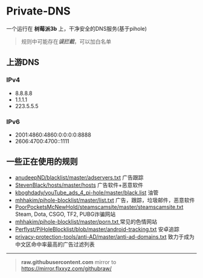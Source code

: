 # Private-DNS

一个运行在 **树莓派3b** 上，干净安全的DNS服务(基于pihole)

> 规则中可能存在***误拦截***，可以加白名单

## 上游DNS

### IPv4

- 8.8.8.8
- 1.1.1.1
- 223.5.5.5

### IPv6
- 2001:4860:4860:0:0:0:0:8888
- 2606:4700:4700::1111

## 一些正在使用的规则

- [anudeepND/blacklist/master/adservers.txt](https://raw.githubusercontent.com/anudeepND/blacklist/master/adservers.txt) 广告跟踪
- [StevenBlack/hosts/master/hosts](https://raw.githubusercontent.com/StevenBlack/hosts/master/hosts) 广告软件+恶意软件
- [kboghdady/youTube_ads_4_pi-hole/master/black.list](https://raw.githubusercontent.com/kboghdady/youTube_ads_4_pi-hole/master/black.list) 油管
- [mhhakim/pihole-blocklist/master/list.txt](https://raw.githubusercontent.com/mhhakim/pihole-blocklist/master/list.txt) 广告，跟踪，垃圾邮件，恶意软件
- [PoorPocketsMcNewHold/steamscamsite/master/steamscamsite.txt](https://raw.githubusercontent.com/PoorPocketsMcNewHold/steamscamsite/master/steamscamsite.txt) Steam, Dota, CSGO, TF2, PUBG诈骗网站
- [mhhakim/pihole-blocklist/master/porn.txt
](https://raw.githubusercontent.com/mhhakim/pihole-blocklist/master/porn.txt) 常见的色情网站
- [Perflyst/PiHoleBlocklist/blob/master/android-tracking.txt](https://perflyst.github.io/PiHoleBlocklist/android-tracking.txt) 安卓追踪
- [privacy-protection-tools/anti-AD/master/anti-ad-domains.txt](https://raw.githubusercontent.com/privacy-protection-tools/anti-AD/master/anti-ad-domains.txt) 致力于成为中文区命中率最高的广告过滤列表

---

> **raw.githubusercontent.com** mirror to https://mirror.flxxyz.com/githubraw/
